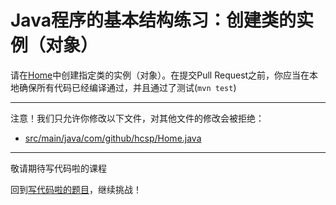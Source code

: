 # Java程序的基本结构练习：创建类的实例（对象）

请在[Home](https://github.com/hcsp/instantiate-class-with-new/blob/master/src/main/java/com/github/hcsp/Home.java)中创建指定类的实例（对象）。在提交Pull Request之前，你应当在本地确保所有代码已经编译通过，并且通过了测试(`mvn test`)

-----
注意！我们只允许你修改以下文件，对其他文件的修改会被拒绝：
- [src/main/java/com/github/hcsp/Home.java](https://github.com/hcsp/instantiate-class-with-new/blob/master/src/main/java/com/github/hcsp/Home.java)
-----


敬请期待写代码啦的课程

回到[写代码啦的题目](https://xiedaimala.com/tasks/316bb6cc-6aa6-4dac-85e4-ce1c01b72c83/quizzes/06944902-1bb3-45c5-8e74-33cf88dd9adb)，继续挑战！
